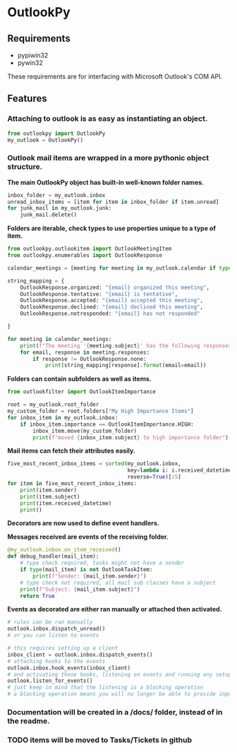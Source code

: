 # OutlookPy

## Requirements
- pypiwin32
- pywin32

These requirements are for interfacing with Microsoft Outlook's COM API.

## Features

### Attaching to outlook is as easy as instantiating an object.

```python
from outlookpy import OutlookPy
my_outlook = OutlookPy()
```

### Outlook mail items are wrapped in a more pythonic object structure.

__The main OutlookPy object has built-in well-known folder names.__

```python
inbox_folder = my_outlook.inbox
unread_inbox_items = [item for item in inbox_folder if item.unread]
for junk_mail in my_outlook.junk:
    junk_mail.delete()
```

__Folders are iterable, check types to use properties unique to a type of item.__

```python
from outlookpy.outlookitem import OutlookMeetingItem
from outlookpy.enumerables import OutlookResponse

calendar_meetings = [meeting for meeting in my_outlook.calendar if type(meeting) is OutlookMeetingItem]

string_mapping = {
    OutlookResponse.organized: "{email} organized this meeting",
    OutlookResponse.tentative: "{email} is tentative",
    OutlookResponse.accepted: "{email} accepted this meeting",
    OutlookResponse.declined: "{email} declined this meeting",
    OutlookResponse.notresponded: "{email} has not responded"

}

for meeting in calendar_meetings:
    print(f"The meeting '{meeting.subject}' has the following responses:")
    for email, response in meeting.responses:
        if response != OutlookResponse.none:
            print(string_mapping[response].format(email=email))

```

__Folders can contain subfolders as well as items.__

```python
from outlookfilter import OutlookItemImportance

root = my_outlook.root_folder
my_custom_folder = root.folders["My High Importance Items"]
for inbox_item in my_outlook.inbox:
    if inbox_item.importance == OutlookItemImportance.HIGH:
        inbox_item.move(my_custom_folder)
        print(f"moved {inbox_item.subject} to high importance folder")
```

__Mail items can fetch their attributes easily.__

```python
five_most_recent_inbox_items = sorted(my_outlook.inbox, 
                                      key=lambda i: i.received_datetime, 
                                      reverse=True)[:5]
for item in five_most_recent_inbox_items:
    print(item.sender)
    print(item.subject)
    print(item.received_datetime)
    print()
```

__Decorators are now used to define event handlers.__

__Messages received are events of the receiving folder.__

```python
@my_outlook.inbox.on_item_received()
def debug_handler(mail_item):
    # type check required, tasks might not have a sender
    if type(mail_item) is not OutlookTaskItem:
        print(f"Sender: {mail_item.sender}")
    # type check not required, all mail sub classes have a subject
    print(f"Subject: {mail_item.subject}")
    return True
```

__Events as decorated are either ran manually or attached then activated.__

```python
# rules can be ran manually
outlook.inbox.dispatch_unread()
# or you can listen to events

# this requires setting up a client
inbox_client = outlook.inbox.dispatch_events()
# attaching hooks to the events
outlook.inbox.hook_events(inbox_client)
# and activating those hooks, listening on events and running any setup rules
outlook.listen_for_events()
# just keep in mind that the listening is a blocking operation
# a blocking operation means you will no longer be able to provide input to python
```

### Documentation will be created in a /docs/ folder, instead of in the readme.


### TODO items will be moved to Tasks/Tickets in github
    